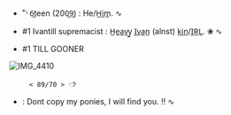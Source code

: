  - ˚˓˒ 6̲teen (200̲9̲) : He/H̲i̲m̲.  ∿



 - #1 Ivantill supremacist : H̲e̲a̲v̲y̲ I̲v̲a̲n̲ (alnst) k̲i̲n̲/I̲R̲L̲. ❀ ∿
 - #1 TILL GOONER


![IMG_4410](https://github.com/user-attachments/assets/f31140df-f1fa-4c7a-b495-a89d461d96cd)

         < 89/70 > 𓏲𑁘 


   - : Dont copy my ponies, I will find you. ‼️ ∿



